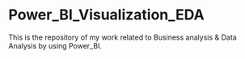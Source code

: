 # Power_BI_Visualization_EDA
This is the repository of my work related to Business analysis &amp; Data Analysis by using Power_BI. 
